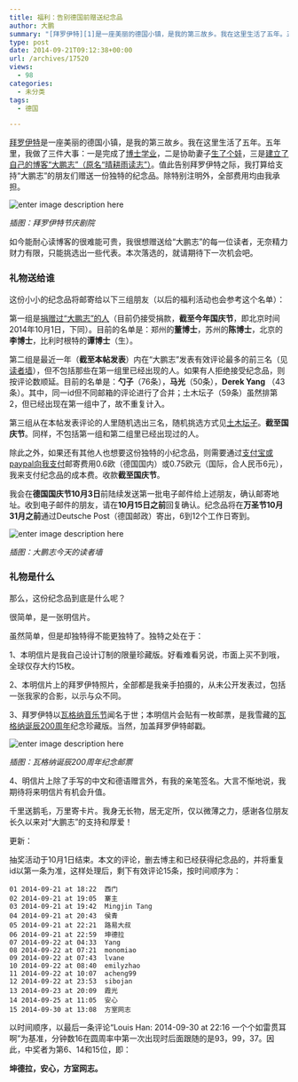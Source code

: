 ```yaml
---
title: 福利：告别德国前赠送纪念品
author: 大鹏
summary: "[拜罗伊特][1]是一座美丽的德国小镇，是我的第三故乡。我在这里生活了五年。五年里，我做了三件大事：一是完成了[博士学业][2]，二是协助妻子[生了个娃][3]，三是[建立了自己的博客“大鹏志”（原名“晴耕雨读志”）][4]。值此告别拜罗伊特之际，我打算给支持“大鹏志”的朋友们赠送一份独特的纪念品。除特别注明外，全部费用均由我承担。"
type: post
date: 2014-09-21T09:12:38+00:00
url: /archives/17520
views:
  - 98
categories:
  - 未分类
tags:
  - 德国

---
```

[拜罗伊特][1]是一座美丽的德国小镇，是我的第三故乡。我在这里生活了五年。五年里，我做了三件大事：一是完成了[博士学业][2]，二是协助妻子[生了个娃][3]，三是[建立了自己的博客“大鹏志”（原名“晴耕雨读志”）][4]。值此告别拜罗伊特之际，我打算给支持“大鹏志”的朋友们赠送一份独特的纪念品。除特别注明外，全部费用均由我承担。

![enter image description here][5]

_插图：拜罗伊特节庆剧院_

如今能耐心读博客的很难能可贵，我很想赠送给“大鹏志”的每一位读者，无奈精力财力有限，只能挑选出一些代表。本次落选的，就请期待下一次机会吧。

### 礼物送给谁

这份小小的纪念品将邮寄给以下三组朋友（以后的福利活动也会参考这个名单）：

第一组是[捐赠过“大鹏志”的人][6]（目前仍接受捐款，**截至今年国庆节**，即北京时间2014年10月1日，下同）。目前的名单是：郑州的**董博士**，苏州的**陈博士**，北京的**李博士**，比利时根特的**谭博士**（生）。

第二组是最近一年（**截至本帖发表**）内在“大鹏志”发表有效评论最多的前三名（见[读者墙][7]），但不包括那些在第一组里已经出现的人。如果有人拒绝接受纪念品，则按评论数顺延。目前的名单是：**勺子**（76条），**马光**（50条），**Derek Yang** （43条）。其中，同一id但不同邮箱的评论进行了合并；土木坛子（59条）虽然排第2，但已经出现在第一组中了，故不重复计入。

第三组从在本帖发表评论的人里随机选出三名，随机挑选方式见[土木坛子][8]。**截至国庆节**。同样，不包括第一组和第二组里已经出现过的人。

除此之外，如果还有其他人也想要这份独特的小纪念品，则需要通过[支付宝或paypal向我支付][6]邮寄费用0.6欧（德国国内）或0.75欧元（国际，合人民币6元），我来支付纪念品的成本费。收款**截至国庆节**。

我会在**德国国庆节10月3日**前陆续发送第一批电子邮件给上述朋友，确认邮寄地址。收到电子邮件的朋友，请在**10月15日之前**回复确认。纪念品将在**万圣节10月31月之前**通过Deutsche Post（德国邮政）寄出，6到12个工作日寄到。

![enter image description here][9]

_插图：大鹏志今天的读者墙_

### 礼物是什么

那么，这份纪念品到底是什么呢？

很简单，是一张明信片。

虽然简单，但是却独特得不能更独特了。独特之处在于：

1、本明信片是我自己设计订制的限量珍藏版。好看难看另说，市面上买不到哦，全球仅存大约15枚。

2、本明信片上的拜罗伊特照片，全部都是我亲手拍摄的，从未公开发表过，包括一张我家的合影，以示与众不同。

3、拜罗伊特以[瓦格纳音乐节][10]闻名于世；本明信片会贴有一枚邮票，是我雪藏的[瓦格纳诞辰200周年][11]纪念珍藏版。当然，加盖拜罗伊特邮戳。

![enter image description here][12]

_插图：瓦格纳诞辰200周年纪念邮票_

4、明信片上除了手写的中文和德语赠言外，有我的亲笔签名。大言不惭地说，我期待将来明信片有机会升值。

千里送鹅毛，万里寄卡片。我身无长物，居无定所，仅以微薄之力，感谢各位朋友长久以来对“大鹏志”的支持和厚爱！

更新：

抽奖活动于10月1日结束。本文的评论，删去博主和已经获得纪念品的，并将重复id以第一条为准，这样处理后，剩下有效评论15条，按时间顺序为：

    01 2014-09-21 at 18:22  西门
    02 2014-09-21 at 19:05  寨主
    03 2014-09-21 at 19:42  Mingjin Tang
    04 2014-09-21 at 20:43  侯青
    05 2014-09-21 at 22:21  路易大叔
    06 2014-09-21 at 22:59  坤德拉
    07 2014-09-22 at 04:33  Yang
    08 2014-09-22 at 07:21  monomiao
    09 2014-09-22 at 07:43  lvane
    10 2014-09-22 at 08:40  emilyzhao
    11 2014-09-22 at 10:07  acheng99
    12 2014-09-22 at 23:53  sibojan
    13 2014-09-23 at 20:09  霞光
    14 2014-09-25 at 11:05  安心
    15 2014-09-30 at 13:08  方室网志
    

以时间顺序，以最后一条评论“Louis Han: 2014-09-30 at 22:16 一个个如雷贯耳啊”为基准，分钟数16在圆周率中第一次出现时后面跟随的是93，99，37。因此，中奖者为第6、14和15位，即：

**坤德拉，安心，方室网志。**

 [1]: http://pzhao.org/archives/13127
 [2]: http://pzhao.org/archives/17499
 [3]: http://pzhao.org/archives/15552
 [4]: http://pzhao.org/about/
 [5]: https://gwkpxq.bn1.livefilestore.com/y2pS0NquhtfSEaXU0a58GH8b-PSYa9S-3SIJ1Y4IatdlpzSEpovARyBN9Ty5TBbE8olv7MRNmp7UnqbUIBhtkHaX1KZ2fwtx2hsLW1MCQjz1nc/2014-09-21_festspielhaus.jpg
 [6]: http://pzhao.org/donation/
 [7]: http://pzhao.org/friends
 [8]: https://tumutanzi.com/archives/12367/comment-page-1#comment-38473
 [9]: https://gwkpxq.bn1.livefilestore.com/y2pZa7duw8H-Ad0CvtYburqDr0NZzU7qqmpQY0ZPcPnqPC675hoBWtuYcPhWpl2o4vTbd_YHSvylu-nB3muK_uENHnZRutQ7C600Eyq35XAleQ/2014-09-21_readerswall.jpg
 [10]: http://pzhao.org/archives/15341
 [11]: http://bj007cn.blog.163.com/blog/static/25036055201371882457584/
 [12]: https://gwkpxq.bn1.livefilestore.com/y2pK6kOJ7AyG4EKFvSTOyWNwsScOVvSe8_J1DX-7weYXRZuGvjeemcbcgV8EJxBD8hb0eABRPdK7rXojUEnVu0i4TAUIeUYMCEWMbJAXP91uoA/2014-09-21_wagner_stamp.jpg
